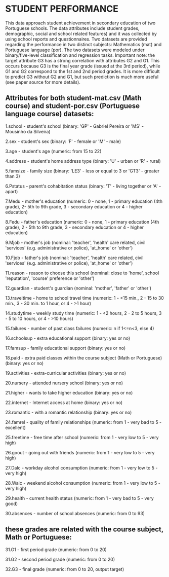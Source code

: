 # STUDENT PERFORMANCE

This data approach student achievement in secondary education of two Portuguese schools. The data attributes include student grades, demographic, social and school related features) and it was collected by using school reports and questionnaires. Two datasets are provided regarding the performance in two distinct subjects: Mathematics (mat) and Portuguese language (por). The two datasets were modeled under binary/five-level classification and regression tasks. Important note: the target attribute G3 has a strong correlation with attributes G2 and G1. This occurs because G3 is the final year grade (issued at the 3rd period), while G1 and G2 correspond to the 1st and 2nd period grades. It is more difficult to predict G3 without G2 and G1, but such prediction is much more useful (see paper source for more details).

## Attributes for both student-mat.csv (Math course) and student-por.csv (Portuguese language course) datasets:

1.school - student's school (binary: 'GP' - Gabriel Pereira or 'MS' - Mousinho da Silveira)

2.sex - student's sex (binary: 'F' - female or 'M' - male)

3.age - student's age (numeric: from 15 to 22)

4.address - student's home address type (binary: 'U' - urban or 'R' - rural)

5.famsize - family size (binary: 'LE3' - less or equal to 3 or 'GT3' - greater than 3)

6.Pstatus - parent's cohabitation status (binary: 'T' - living together or 'A' - apart)

7.Medu - mother's education (numeric: 0 - none,  1 - primary education (4th grade), 2- 5th to 9th grade, 3 - secondary education or 4 - higher education)

8.Fedu - father's education (numeric: 0 - none,  1 - primary education (4th grade), 2 - 5th to 9th grade, 3 - secondary education or 4 - higher education)

9.Mjob - mother's job (nominal: 'teacher', 'health' care related, civil 'services' (e.g. administrative or police), 'at_home' or 'other')

10.Fjob - father's job (nominal: 'teacher', 'health' care related, civil 'services' (e.g. administrative or police), 'at_home' or 'other')

11.reason - reason to choose this school (nominal: close to 'home', school 'reputation', 'course' preference or 'other')

12.guardian - student's guardian (nominal: 'mother', 'father' or 'other')

13.traveltime - home to school travel time (numeric: 1 - <15 min., 2 - 15 to 30 min., 3 - 30 min. to 1 hour, or 4 - >1 hour)

14.studytime - weekly study time (numeric: 1 - <2 hours, 2 - 2 to 5 hours, 3 - 5 to 10 hours, or 4 - >10 hours)

15.failures - number of past class failures (numeric: n if 1<=n<3, else 4)

16.schoolsup - extra educational support (binary: yes or no)

17.famsup - family educational support (binary: yes or no)

18.paid - extra paid classes within the course subject (Math or Portuguese) (binary: yes or no)

19.activities - extra-curricular activities (binary: yes or no)

20.nursery - attended nursery school (binary: yes or no)

21.higher - wants to take higher education (binary: yes or no)

22.internet - Internet access at home (binary: yes or no)

23.romantic - with a romantic relationship (binary: yes or no)

24.famrel - quality of family relationships (numeric: from 1 - very bad to 5 - excellent)

25.freetime - free time after school (numeric: from 1 - very low to 5 - very high)

26.goout - going out with friends (numeric: from 1 - very low to 5 - very high)

27.Dalc - workday alcohol consumption (numeric: from 1 - very low to 5 - very high)

28.Walc - weekend alcohol consumption (numeric: from 1 - very low to 5 - very high)

29.health - current health status (numeric: from 1 - very bad to 5 - very good)

30.absences - number of school absences (numeric: from 0 to 93)

##  these grades are related with the course subject, Math or Portuguese:

31.G1 - first period grade (numeric: from 0 to 20)

31.G2 - second period grade (numeric: from 0 to 20)

32.G3 - final grade (numeric: from 0 to 20, output target)
